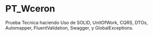 # PT_Wceron
Prueba Tecnica haciendo Uso de SOLID, UnitOfWork, CQRS, DTOs, Automapper, FluentValidation, Swagger, y GlobalExceptions.
